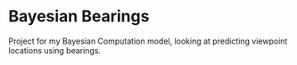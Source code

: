 # Bayesian Bearings
Project for my Bayesian Computation model, looking at predicting viewpoint locations using bearings.
